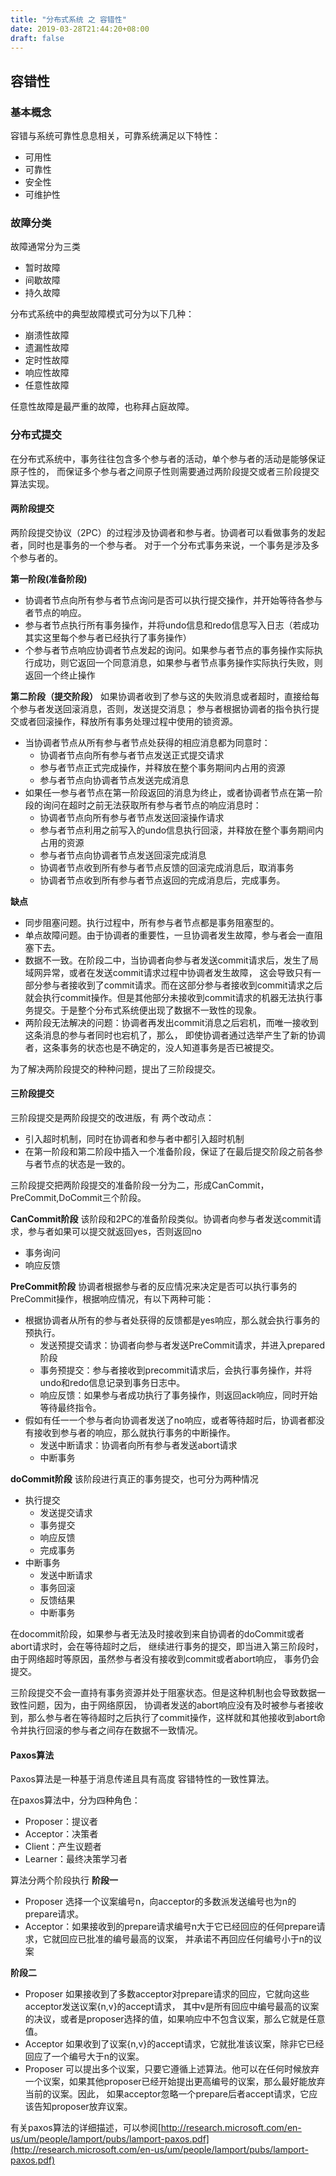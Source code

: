 ```yaml
---
title: "分布式系统 之 容错性"
date: 2019-03-28T21:44:20+08:00
draft: false
---
```

## 容错性

### 基本概念
容错与系统可靠性息息相关，可靠系统满足以下特性：
- 可用性
- 可靠性
- 安全性
- 可维护性


### 故障分类
故障通常分为三类
- 暂时故障
- 间歇故障
- 持久故障

分布式系统中的典型故障模式可分为以下几种：
- 崩溃性故障
- 遗漏性故障
- 定时性故障
- 响应性故障
- 任意性故障

任意性故障是最严重的故障，也称拜占庭故障。

### 分布式提交
在分布式系统中，事务往往包含多个参与者的活动，单个参与者的活动是能够保证原子性的，
而保证多个参与者之间原子性则需要通过两阶段提交或者三阶段提交算法实现。

#### 两阶段提交
两阶段提交协议（2PC）的过程涉及协调者和参与者。协调者可以看做事务的发起者，同时也是事务的一个参与者。
对于一个分布式事务来说，一个事务是涉及多个参与者的。

**第一阶段(准备阶段)**
- 协调者节点向所有参与者节点询问是否可以执行提交操作，并开始等待各参与者节点的响应。
- 参与者节点执行所有事务操作，并将undo信息和redo信息写入日志（若成功其实这里每个参与者已经执行了事务操作）
- 个参与者节点响应协调者节点发起的询问。如果参与者节点的事务操作实际执行成功，则它返回一个同意消息，如果参与者节点事务操作实际执行失败，则返回一个终止操作

**第二阶段（提交阶段）**
如果协调者收到了参与这的失败消息或者超时，直接给每个参与者发送回滚消息，否则，发送提交消息；
参与者根据协调者的指令执行提交或者回滚操作，释放所有事务处理过程中使用的锁资源。

- 当协调者节点从所有参与者节点处获得的相应消息都为同意时：
    - 协调者节点向所有参与者节点发送正式提交请求
    - 参与者节点正式完成操作，并释放在整个事务期间内占用的资源
    - 参与者节点向协调者节点发送完成消息
- 如果任一参与者节点在第一阶段返回的消息为终止，或者协调者节点在第一阶段的询问在超时之前无法获取所有参与者节点的响应消息时：
    - 协调者节点向所有参与者节点发送回滚操作请求
    - 参与者节点利用之前写入的undo信息执行回滚，并释放在整个事务期间内占用的资源
    - 参与者节点向协调者节点发送回滚完成消息
    - 协调者节点收到所有参与者节点反馈的回滚完成消息后，取消事务
    - 协调者节点收到所有参与者节点返回的完成消息后，完成事务。
    


**缺点**
- 同步阻塞问题。执行过程中，所有参与者节点都是事务阻塞型的。
- 单点故障问题。由于协调者的重要性，一旦协调者发生故障，参与者会一直阻塞下去。
- 数据不一致。在阶段二中，当协调者向参与者发送commit请求后，发生了局域网异常，或者在发送commit请求过程中协调者发生故障，
这会导致只有一部分参与者接收到了commit请求。而在这部分参与者接收到commit请求之后就会执行commit操作。但是其他部分未接收到commit请求的机器无法执行事务提交。于是整个分布式系统便出现了数据不一致性的现象。
- 两阶段无法解决的问题：协调者再发出commit消息之后宕机，而唯一接收到这条消息的参与者同时也宕机了，那么，
即使协调者通过选举产生了新的协调者，这条事务的状态也是不确定的，没人知道事务是否已被提交。


为了解决两阶段提交的种种问题，提出了三阶段提交。

#### 三阶段提交
三阶段提交是两阶段提交的改进版，有 两个改动点：
- 引入超时机制，同时在协调者和参与者中都引入超时机制
- 在第一阶段和第二阶段中插入一个准备阶段，保证了在最后提交阶段之前各参与者节点的状态是一致的。

三阶段提交把两阶段提交的准备阶段一分为二，形成CanCommit， PreCommit,DoCommit三个阶段。

**CanCommit阶段**
该阶段和2PC的准备阶段类似。协调者向参与者发送commit请求，参与者如果可以提交就返回yes，否则返回no
- 事务询问
- 响应反馈

**PreCommit阶段**
协调者根据参与者的反应情况来决定是否可以执行事务的PreCommit操作，根据响应情况，有以下两种可能：
- 根据协调者从所有的参与者处获得的反馈都是yes响应，那么就会执行事务的预执行。
    - 发送预提交请求：协调者向参与者发送PreCommit请求，并进入prepared阶段
    - 事务预提交：参与者接收到precommit请求后，会执行事务操作，并将undo和redo信息记录到事务日志中。
    - 响应反馈：如果参与者成功执行了事务操作，则返回ack响应，同时开始等待最终指令。
- 假如有任一一个参与者向协调者发送了no响应，或者等待超时后，协调者都没有接收到参与者的响应，那么就执行事务的中断操作。
    - 发送中断请求：协调者向所有参与者发送abort请求
    - 中断事务

**doCommit阶段**
该阶段进行真正的事务提交，也可分为两种情况
- 执行提交
    - 发送提交请求
    - 事务提交
    - 响应反馈
    - 完成事务
- 中断事务
    - 发送中断请求
    - 事务回滚
    - 反馈结果
    - 中断事务

在docommit阶段，如果参与者无法及时接收到来自协调者的doCommit或者abort请求时，会在等待超时之后，
继续进行事务的提交，即当进入第三阶段时，由于网络超时等原因，虽然参与者没有接收到commit或者abort响应，
事务仍会提交。

三阶段提交不会一直持有事务资源并处于阻塞状态。但是这种机制也会导致数据一致性问题，因为，由于网络原因，
协调者发送的abort响应没有及时被参与者接收到，那么参与者在等待超时之后执行了commit操作，这样就和其他接收到abort命令并执行回滚的参与者之间存在数据不一致情况。

#### Paxos算法
Paxos算法是一种基于消息传递且具有高度 容错特性的一致性算法。

在paxos算法中，分为四种角色：
- Proposer：提议者
- Acceptor：决策者
- Client：产生议题者
- Learner：最终决策学习者

算法分两个阶段执行
**阶段一**
- Proposer 选择一个议案编号n，向acceptor的多数派发送编号也为n的prepare请求。
- Acceptor：如果接收到的prepare请求编号n大于它已经回应的任何prepare请求，它就回应已批准的编号最高的议案，
并承诺不再回应任何编号小于n的议案

**阶段二**
- Proposer 如果接收到了多数acceptor对prepare请求的回应，它就向这些acceptor发送议案{n,v}的accept请求，
其中v是所有回应中编号最高的议案的决议，或者是proposer选择的值，如果响应中不包含议案，那么它就是任意值。
- Acceptor 如果收到了议案{n,v}的accept请求，它就批准该议案，除非它已经回应了一个编号大于n的议案。
- Proposer 可以提出多个议案，只要它遵循上述算法。他可以在任何时候放弃一个议案，如果其他proposer已经开始提出更高编号的议案，那么最好能放弃当前的议案。因此，
如果acceptor忽略一个prepare后者accept请求，它应该告知proposer放弃议案。


有关paxos算法的详细描述，可以参阅[http://research.microsoft.com/en-us/um/people/lamport/pubs/lamport-paxos.pdf](http://research.microsoft.com/en-us/um/people/lamport/pubs/lamport-paxos.pdf)

